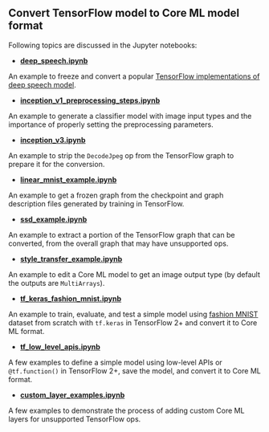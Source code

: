 ## Convert TensorFlow model to Core ML model format

Following topics are discussed in the Jupyter notebooks:

- **[deep_speech.ipynb](https://github.com/tf-coreml/tf-coreml/blob/master/examples/deep_speech.ipynb)**

An example to freeze and convert a popular [TensorFlow implementations of deep speech model](https://github.com/mozilla/DeepSpeech).

- **[inception_v1_preprocessing_steps.ipynb](https://github.com/tf-coreml/tf-coreml/blob/master/examples/inception_v1_preprocessing_steps.ipynb)**

An example to generate a classifier model with image input types and the importance of properly setting the preprocessing parameters.

- **[inception_v3.ipynb](https://github.com/tf-coreml/tf-coreml/blob/master/examples/inception_v3.ipynb)**

An example to strip the `DecodeJpeg` op from the TensorFlow graph to prepare it for the conversion.

- **[linear_mnist_example.ipynb](https://github.com/tf-coreml/tf-coreml/blob/master/examples/linear_mnist_example.ipynb)**

An example to get a frozen graph from the checkpoint and graph description files generated by training in TensorFlow.

- **[ssd_example.ipynb](https://github.com/tf-coreml/tf-coreml/blob/master/examples/ssd_example.ipynb)**

An example to extract a portion of the TensorFlow graph that can be converted, from the overall graph that may have unsupported ops.

- **[style_transfer_example.ipynb](https://github.com/tf-coreml/tf-coreml/blob/master/examples/style_transfer_example.ipynb)**

An example to edit a Core ML model to get an image output type (by default the outputs are `MultiArrays`).

- **[tf_keras_fashion_mnist.ipynb](https://github.com/tf-coreml/tf-coreml/blob/master/examples/tf_keras_fashion_mnist.ipynb)**

An example to train, evaluate, and test a simple model using [fashion MNIST](https://research.zalando.com/welcome/mission/research-projects/fashion-mnist/) dataset from scratch with `tf.keras` in TensorFlow 2+ and convert it to Core ML format.

- **[tf_low_level_apis.ipynb](https://github.com/tf-coreml/tf-coreml/blob/master/examples/tf_low_level_apis_example.ipynb)**

A few examples to define a simple model using low-level APIs or `@tf.function()` in TensorFlow 2+, save the model, and convert it to Core ML format.

- **[custom_layer_examples.ipynb](https://github.com/tf-coreml/tf-coreml/blob/master/examples/custom_layer_examples.ipynb)**

A few examples to demonstrate the process of adding custom Core ML layers for unsupported TensorFlow ops.
